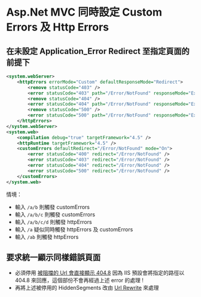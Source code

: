 # Asp.Net MVC 同時設定 Custom Errors 及 Http Errors

## 在未設定 Application_Error Redirect 至指定頁面的前提下

```xml
<system.webServer>
    <httpErrors errorMode="Custom" defaultResponseMode="Redirect">
    	<remove statusCode="403" />
    	<error statusCode="403" path="/Error/NotFound" responseMode="ExecuteURL" />
    	<remove statusCode="404" />
    	<error statusCode="404" path="/Error/NotFound" responseMode="ExecuteURL" />
    	<remove statusCode="500" />
    	<error statusCode="500" path="/Error/NotFound" responseMode="ExecuteURL" />
    </httpErrors>
</system.webServer>
<system.web>
    <compilation debug="true" targetFramework="4.5" />
    <httpRuntime targetFramework="4.5" />
    <customErrors defaultRedirect="/Error/NotFound" mode="On">
        <error statusCode="400" redirect="/Error/NotFound" />
        <error statusCode="403" redirect="/Error/NotFound" />
        <error statusCode="404" redirect="/Error/NotFound" />
        <error statusCode="500" redirect="/Error/NotFound" />
    </customErrors>
</system.web>
```

情境：

-   輸入 `/a/b` 則觸發 customErrors
-   輸入 `/a/b/c` 則觸發 customErrors
-   輸入 `/a/b/c/d` 則觸發 httpErrors
-   輸入 `/a` 疑似同時觸發 httpErrors 及 customErrors
-   輸入 `/ab` 則觸發 httpErrors

## 要求統一顯示同樣錯誤頁面

-   必須停用 [被阻擋的 Url 會直接顯示 404.8](../RequestFiltering/HiddenSegments/被阻擋的%20Url%20會直接顯示%20404.8.md)
    因為 IIS 預設會將指定的路徑以 404.8 來回應，這個部份不會再經過上述 error 的處理 !
-   再將上述被停用的 HiddenSegments 改由 [Url Rewrite](../URL%20Rewrite/範例.md) 來處理
